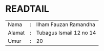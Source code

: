 # READTAIL
<html>
<head>
<title>Hai</title>
</head>
<body>
<table >
<tr><td>Nama </td><td> : </td> <td>Ilham Fauzan Ramandha </td>
<tr><td>Alamat</td><td> : </td> <td>Tubagus Ismail 12 no 14</td>
<tr><td>Umur</td><td> : </td> <td>20</td>
</body>
</html>
